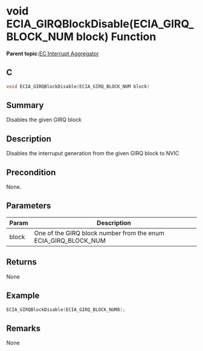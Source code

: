 # void ECIA\_GIRQBlockDisable\(ECIA\_GIRQ\_BLOCK\_NUM block\) Function

**Parent topic:**[EC Interrupt Aggregator](GUID-1ADFDDF8-20D5-420E-8D3E-6587E5F9A215.md)

## C

```c
void ECIA_GIRQBlockDisable(ECIA_GIRQ_BLOCK_NUM block)
```

## Summary

Disables the given GIRQ block

## Description

Disables the interruput generation from the given GIRQ block to NVIC

## Precondition

None.

## Parameters

|Param|Description|
|-----|-----------|
|block|One of the GIRQ block number from the enum ECIA\_GIRQ\_BLOCK\_NUM|

## Returns

None

## Example

```c
ECIA_GIRQBlockDisable(ECIA_GIRQ_BLOCK_NUM8);
```

## Remarks

None

